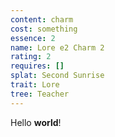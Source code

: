 ```yaml
---
content: charm
cost: something
essence: 2
name: Lore e2 Charm 2
rating: 2
requires: []
splat: Second Sunrise
trait: Lore
tree: Teacher
---
```


Hello **world**!
